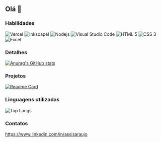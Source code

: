## Olá 👋

### Habilidades

![Vercel](https://img.shields.io/badge/Vercel-000000?style=for-the-badge&logo=vercel&logoColor=white)
![Inkscapel](https://img.shields.io/badge/Inkscape-000000?style=for-the-badge&logo=Inkscape&logoColor=white)
![Nodejs](https://img.shields.io/badge/Node%20js-339933?style=for-the-badge&logo=nodedotjs&logoColor=white)
![Visual Studio Code](https://img.shields.io/badge/Visual_Studio_Code-0078D4?style=for-the-badge&logo=visual%20studio%20code&logoColor=white)
![HTML 5](https://img.shields.io/badge/HTML5-E34F26?style=for-the-badge&logo=html5&logoColor=white)
![CSS 3](https://img.shields.io/badge/CSS3-1572B6?style=for-the-badge&logo=css3&logoColor=white)
![Excel](https://img.shields.io/badge/Microsoft_Excel-217346?style=for-the-badge&logo=microsoft-excel&logoColor=white)

### Detalhes

[![Anurag's GitHub stats](https://github-readme-stats.vercel.app/api?username=asousaadev&show_icons=true&theme=dark)](https://github.com/anuraghazra/github-readme-stats)

### Projetos

[![Readme Card](https://github-readme-stats.vercel.app/api/pin/?username=asousaadev&repo=landing-page&show_icons=true&theme=dark)](https://github.com/anuraghazra/github-readme-stats)

### Linguagens utilizadas
![Top Langs](https://github-readme-stats.vercel.app/api/top-langs/?username=asousaadev&hide_progress=true&theme=dark)

### Contatos
https://www.linkedin.com/in/assisaraujo

